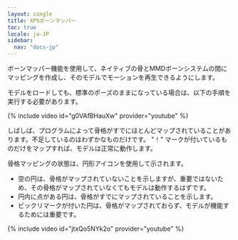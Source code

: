 ```yaml
---
layout: single
title: XPSボーンマッパー
toc: true
locale: ja-JP
sidebar:
  nav: "docs-jp"
---
```


ボーンマッパー機能を使用して、ネイティブの骨とMMDボーンシステムの間にマッピングを作成し、そのモデルでモーションを再生できるようにします。

モデルをロードしても、標準のポーズのままになっている場合は、以下の手順を実行する必要があります。

{% include video id="g0VAfBHauXw" provider="youtube" %}

しばしば、プログラムによって骨格がすでにほとんどマップされていることがあります。不足しているのはわずかなものだけです。 "！" マークが付いているものだけをマップすれば、モデルは正常に動作します。

骨格マッピングの状態は、円形アイコンを使用して示されます。
* 空の円は、骨格がマップされていないことを示しますが、重要ではないため、その骨格がマップされていなくてもモデルは動作するはずです。
* 円内に点がある円は、骨格がすでにマップされていることを示します。
* ビックリマークが付いた円は、骨格がマップされておらず、モデルが機能するためには重要です。

{% include video id="jtxQo5NYk2o" provider="youtube" %}

